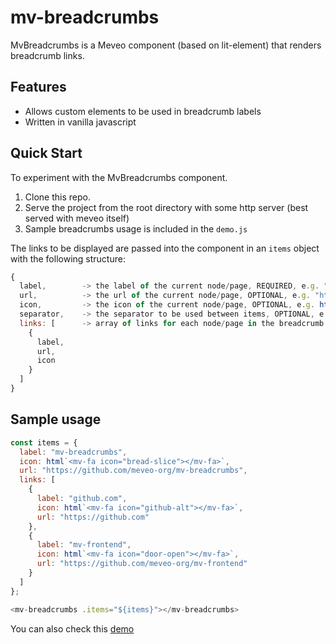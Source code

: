 # mv-breadcrumbs

 MvBreadcrumbs is a Meveo component (based on lit-element) that renders breadcrumb links.

## Features
* Allows custom elements to be used in breadcrumb labels
* Written in vanilla javascript


## Quick Start

To experiment with the MvBreadcrumbs component.

1. Clone this repo.
2. Serve the project from the root directory with some http server (best served with meveo itself)
3. Sample breadcrumbs usage is included in the `demo.js`

The links to be displayed are passed into the component in an `items` object with the following structure:
```javascript
{
  label,        -> the label of the current node/page, REQUIRED, e.g. "Accounts"
  url,          -> the url of the current node/page, OPTIONAL, e.g. "https://github.com/meveo-org/mv-breadcrumbs"
  icon,         -> the icon of the current node/page, OPTIONAL, e.g. html`<mv-fa icon="heart"></mv-fa>`
  separator,    -> the separator to be used between items, OPTIONAL, e.g. html`<mv-fa icon="angle-right"></mv-fa>` or "&rsaquo;" or ">"
  links: [      -> array of links for each node/page in the breadcrumb history, fields are same as above, OPTIONAL
    {
      label,
      url,
      icon
    }
  ]
}
```

## Sample usage
```javascript
const items = {
  label: "mv-breadcrumbs",
  icon: html`<mv-fa icon="bread-slice"></mv-fa>`,
  url: "https://github.com/meveo-org/mv-breadcrumbs",
  links: [
    {
      label: "github.com",
      icon: html`<mv-fa icon="github-alt"></mv-fa>`,
      url: "https://github.com"
    },
    {
      label: "mv-frontend",
      icon: html`<mv-fa icon="door-open"></mv-fa>`,
      url: "https://github.com/meveo-org/mv-frontend"
    }
  ]
};

<mv-breadcrumbs .items="${items}"></mv-breadcrumbs>
```
You can also check this [demo](https://breadcrumbs.meveo.org/)